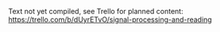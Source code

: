 Text not yet compiled, see Trello for planned content: https://trello.com/b/dUyrETvO/signal-processing-and-reading

